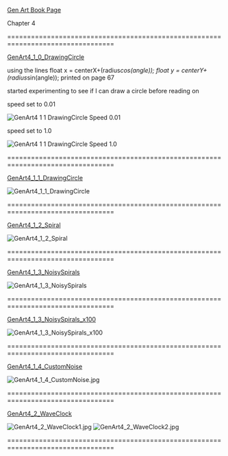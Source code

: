 [Gen Art Book Page](http://zenbullets.com/blog/?page_id=799)

Chapter 4



=================================================================================

[GenArt4_1_0_DrawingCircle](https://github.com/Draedus/GenArt/tree/master/Chapter%204/GenArt4_1_0_DrawingCircle)

using the lines
float x = centerX+(radius*cos(angle));
float y = centerY+(radius*sin(angle));
printed on page 67

started experimenting to see if I can draw a circle before reading on

speed set to 0.01

![GenArt4 1 1 DrawingCircle Speed 0.01](https://github.com/Draedus/GenArt/raw/master/Chapter%204/GenArt4_1_0_DrawingCircle/GenArt4_1_1_DrawingCircle_speed-0.01.jpg)


speed set to 1.0

![GenArt4 1 1 DrawingCircle Speed 1.0](https://github.com/Draedus/GenArt/raw/master/Chapter%204/GenArt4_1_0_DrawingCircle/GenArt4_1_1_DrawingCircle_speed-1.0.jpg)



=================================================================================


[GenArt4_1_1_DrawingCircle](https://github.com/Draedus/GenArt/tree/master/Chapter%204/GenArt4_1_1_DrawingCircle)


![GenArt4_1_1_DrawingCircle](https://github.com/Draedus/GenArt/raw/master/Chapter%204/GenArt4_1_1_DrawingCircle/GenArt4_1_1_DrawingCircle.jpg)



=================================================================================


[GenArt4_1_2_Spiral](https://github.com/Draedus/GenArt/tree/master/Chapter%204/GenArt4_1_2_Spiral)

![GenArt4_1_2_Spiral](https://github.com/Draedus/GenArt/raw/master/Chapter%204/GenArt4_1_2_Spiral/GenArt4_1_2_Spiral.jpg)



=================================================================================


[GenArt4_1_3_NoisySpirals](https://github.com/Draedus/GenArt/tree/master/Chapter%204/GenArt4_1_3_NoisySpirals)

![GenArt4_1_3_NoisySpirals](https://github.com/Draedus/GenArt/raw/master/Chapter%204/GenArt4_1_3_NoisySpirals/GenArt4_1_3_NoisySpirals.jpg)



=================================================================================


[GenArt4_1_3_NoisySpirals_x100](https://github.com/Draedus/GenArt/tree/master/Chapter%204/GenArt4_1_3_NoisySpirals_x100)

![GenArt4_1_3_NoisySpirals_x100](https://github.com/Draedus/GenArt/raw/master/Chapter%204/GenArt4_1_3_NoisySpirals_x100/GenArt4_1_3_NoisySpirals_x100.jpg)



=================================================================================


[GenArt4_1_4_CustomNoise](https://github.com/Draedus/GenArt/tree/master/Chapter%204/GenArt4_1_4_CustomNoise)

![GenArt4_1_4_CustomNoise.jpg](https://github.com/Draedus/GenArt/raw/master/Chapter%204/GenArt4_1_4_CustomNoise/GenArt4_1_4_CustomNoise.jpg)



=================================================================================


[GenArt4_2_WaveClock](https://github.com/Draedus/GenArt/tree/master/Chapter%204/GenArt4_2_Waveclock)

![GenArt4_2_WaveClock1.jpg](https://github.com/Draedus/GenArt/raw/master/Chapter%204/GenArt4_2_Waveclock/GenArt4_2_WaveClock1.jpg)
![GenArt4_2_WaveClock2.jpg](https://github.com/Draedus/GenArt/raw/master/Chapter%204/GenArt4_2_Waveclock/GenArt4_2_WaveClock2.jpg)



=================================================================================
